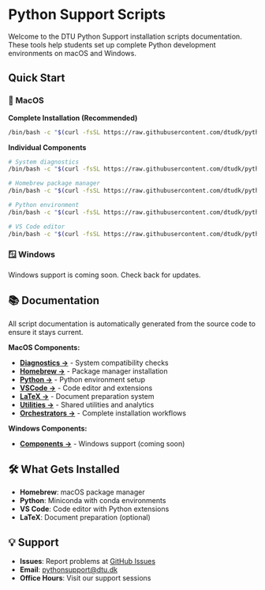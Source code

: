 # Python Support Scripts

Welcome to the DTU Python Support installation scripts documentation. These tools help students set up complete Python development environments on macOS and Windows.

## Quick Start

### 🍎 MacOS

**Complete Installation (Recommended)**
```bash
/bin/bash -c "$(curl -fsSL https://raw.githubusercontent.com/dtudk/pythonsupport-scripts/main/MacOS/Components/orchestrators/first_year_students.sh)"
```

**Individual Components**
```bash
# System diagnostics
/bin/bash -c "$(curl -fsSL https://raw.githubusercontent.com/dtudk/pythonsupport-scripts/main/MacOS/Components/Diagnostics/run.sh)"

# Homebrew package manager
/bin/bash -c "$(curl -fsSL https://raw.githubusercontent.com/dtudk/pythonsupport-scripts/main/MacOS/Components/Homebrew/install.sh)"

# Python environment
/bin/bash -c "$(curl -fsSL https://raw.githubusercontent.com/dtudk/pythonsupport-scripts/main/MacOS/Components/Python/install.sh)"

# VS Code editor
/bin/bash -c "$(curl -fsSL https://raw.githubusercontent.com/dtudk/pythonsupport-scripts/main/MacOS/Components/VSC/install.sh)"
```

### 🪟 Windows

Windows support is coming soon. Check back for updates.

## 📚 Documentation

All script documentation is automatically generated from the source code to ensure it stays current.

**MacOS Components:**
- **[Diagnostics →](generated/diagnostics.md)** - System compatibility checks
- **[Homebrew →](generated/homebrew.md)** - Package manager installation
- **[Python →](generated/python.md)** - Python environment setup  
- **[VSCode →](generated/vsc.md)** - Code editor and extensions
- **[LaTeX →](generated/latex.md)** - Document preparation system
- **[Utilities →](generated/utilities.md)** - Shared utilities and analytics
- **[Orchestrators →](generated/orchestrators.md)** - Complete installation workflows

**Windows Components:**
- **[Components →](windows/components/index.md)** - Windows support (coming soon)

## 🛠️ What Gets Installed

- **Homebrew**: macOS package manager
- **Python**: Miniconda with conda environments  
- **VS Code**: Code editor with Python extensions
- **LaTeX**: Document preparation (optional)

## 💡 Support

- **Issues**: Report problems at [GitHub Issues](https://github.com/dtudk/pythonsupport-scripts/issues)
- **Email**: pythonsupport@dtu.dk
- **Office Hours**: Visit our support sessions
